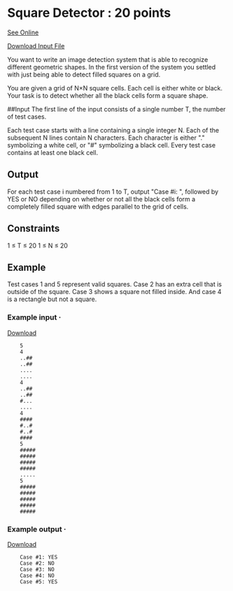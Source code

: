 # Square Detector : 20 points
[See Online](https://www.facebook.com/hackercup/problems.php?pid=318555664954399&round=598486203541358)

[Download Input File](https://www.facebook.com/hackercup/problems.php?pid=318555664954399&round=598486203541358#)

You want to write an image detection system that is able to recognize
different geometric shapes. In the first version of the system you settled
with just being able to detect filled squares on a grid.

You are given a grid of N×N square cells. Each cell is either white or
black. Your task is to detect whether all the black cells form a square
shape.

##Input
The first line of the input consists of a single number T, the number of
test cases.

Each test case starts with a line containing a single integer N. Each of the
subsequent N lines contain N characters. Each character is either "."
symbolizing a white cell, or "#" symbolizing a black cell. Every test case
contains at least one black cell.

## Output
For each test case i numbered from 1 to T, output "Case #i: ", followed by
YES or NO depending on whether or not all the black cells form a completely
filled square with edges parallel to the grid of cells.

## Constraints
1 ≤ T ≤ 20
1 ≤ N ≤ 20

## Example
Test cases 1 and 5 represent valid squares. Case 2 has an extra cell that is
outside of the square. Case 3 shows a square not filled inside. And case 4
is a rectangle but not a square.

### Example input ·
[Download](https://www.facebook.com/ajax/hackercup/example?pid=318555664954399&type=input)
```
	5
	4
	..##
	..##
	....
	....
	4
	..##
	..##
	#...
	....
	4
	####
	#..#
	#..#
	####
	5
	#####
	#####
	#####
	#####
	.....
	5
	#####
	#####
	#####
	#####
	#####
```

### Example output ·
[Download](https://www.facebook.com/ajax/hackercup/example?pid=318555664954399&type=output)
```
	Case #1: YES
	Case #2: NO
	Case #3: NO
	Case #4: NO
	Case #5: YES
```
